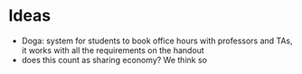 # Ideas
- Doga: system for students to book office hours with professors and TAs, it works with all the requirements on the handout
- does this count as sharing economy? We think so
